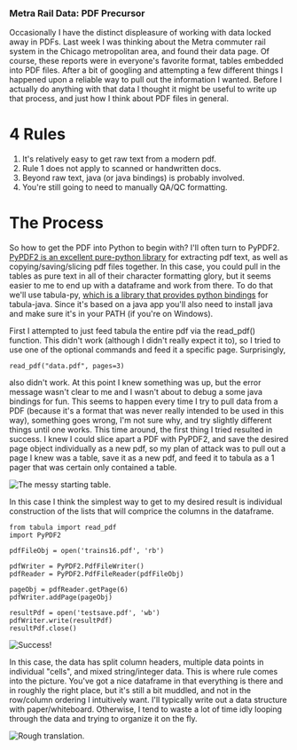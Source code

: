 ### Metra Rail Data: PDF Precursor

Occasionally I have the distinct displeasure of working with data locked away in PDFs. Last week I was thinking about the Metra commuter rail system in the Chicago metropolitan area, and found their data page. Of course, these reports were in everyone's favorite format, tables embedded into PDF files. After a bit of googling and attempting a few different things I happened upon a reliable way to pull out the information I wanted. Before I actually do anything with that data I thought it might be useful to write up that process, and just how I think about PDF files in general.

# 4 Rules
1. It's relatively easy to get raw text from a modern pdf.
2. Rule 1 does not apply to scanned or handwritten docs.
3. Beyond raw text, java (or java bindings) is probably involved. 
4. You're still going to need to manually QA/QC formatting.

# The Process

So how to get the PDF into Python to begin with? I'll often turn to PyPDF2. [PyPDF2 is an excellent pure-python library](https://github.com/mstamy2/PyPDF2) for extracting pdf text, as well as copying/saving/slicing pdf files together. In this case, you could pull in the tables as pure text in all of their character formatting glory, but it seems easier to me to end up with a dataframe and work from there. To do that we'll use tabula-py, [which is a library that provides python bindings](https://github.com/chezou/tabula-py) for tabula-java. Since it's based on a java app you'll also need to install java and make sure it's in your PATH (if you're on Windows). 

First I attempted to just feed tabula the entire pdf via the read_pdf() function. This didn't work (although I didn't really expect it to), so I tried to use one of the optional commands and feed it a specific page.  Surprisingly, 

```
read_pdf("data.pdf", pages=3)
```

also didn't work. At this point I knew something was up, but the error message wasn't clear to me and I wasn't about to debug a some java bindings for fun. This seems to happen every time I try to pull data from a PDF (because it's a format that was never really intended to be used in this way), something goes wrong, I'm not sure why, and try slightly different things until one works.
This time around, the first  thing I tried resulted in success. I knew I could slice apart a PDF with PyPDF2, and save the desired page object individually as a new pdf, so my plan of attack was to pull out a page I knew was a table, save it as a new pdf, and feed it to tabula as a 1 pager that  was certain only contained a table.  

![The messy starting table.](https://farm5.staticflickr.com/4712/39315052655_e1807f35f5_z.jpg)

In this case I think the simplest way to get to my desired result is individual construction of the lists that will comprice the columns in the dataframe. 

```
from tabula import read_pdf
import PyPDF2

pdfFileObj = open('trains16.pdf', 'rb')

pdfWriter = PyPDF2.PdfFileWriter()
pdfReader = PyPDF2.PdfFileReader(pdfFileObj)

pageObj = pdfReader.getPage(6)
pdfWriter.addPage(pageObj)

resultPdf = open('testsave.pdf', 'wb')
pdfWriter.write(resultPdf)
resultPdf.close()

```
![Success!](https://farm5.staticflickr.com/4632/28433439879_96b0445780_z.jpg)


In this case, the data has split column headers, multiple data points in individual "cells", and mixed string/integer data. This is where rule comes into the picture. You've got a nice dataframe in that everything is there and in roughly the right place, but it's still a bit muddled, and not in the row/column ordering I intuitively want. I'll typically write out a data structure with paper/whiteboard. Otherwise, I tend to waste a lot of time idly looping through the data and trying to organize it on the fly.

![Rough translation.](https://farm5.staticflickr.com/4764/25342486717_347ef396fc_z.jpg)
